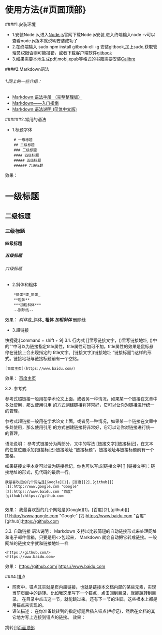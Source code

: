 # 使用方法{#页面顶部}

####1.安装环境
* 1.安装Node.js,进入[Node.js](https://nodejs.org/en/)官网下载Node.js安装,进入终端输入node -v可以查看node.js版本就说明安装成功了
* 2.在终端输入 sudo npm install gitbook-cli -g 安装gitbook,加上sudo,获取管理员权限否则可能报错，或者下载客户端软件[gitbook](https://www.gitbook.com/editor/)
* 3.如果需要本地生成pdf,mobi,epub等格式的书籍需要安装[Calibre](https://calibre-ebook.com/download)

####2.Markdown语法
###### 1.网上的一些介绍：
* [Markdown 语法手册 （完整整理版） ](http://blog.csdn.net/witnessai1/article/details/52551362)
* [Markdown——入门指南](http://www.jianshu.com/p/1e402922ee32/)
* [Markdown 语法说明 (简体中文版) ](http://www.appinn.com/markdown/)

######2.常用的语法
* 1.标题字体


```
    # 一级标题
    ## 二级标题
    ### 三级标题
    #### 四级标题
    ##### 五级标题
    ###### 六级标题
```
效果：
# 一级标题
## 二级标题
### 三级标题
#### 四级标题
##### 五级标题
###### 六级标题



* 2.斜体和粗体


```
    *斜体*或_斜体_
    **粗体**
    ***加粗斜体***
    ~~删除线~~
```
效果：
*斜体*或_斜体_
**粗体**
***加粗斜体***
~~删除线~~


* 3.超链接

快捷键:[command + shift + 9]
3.1. 行内式
[]里写链接文字，()里写链接地址, ()中的”“中可以为链接指定title属性，title属性可加可不加。title属性的效果是鼠标悬停在链接上会出现指定的 title文字。[链接文字](链接地址 “链接标题”)这样的形式。链接地址与链接标题前有一个空格。

```
[百度主页](https://www.baidu.com/）

```
效果：
[百度主页](https://www.baidu.com/)

3.2. 参考式

参考式超链接一般用在学术论文上面，或者另一种情况，如果某一个链接在文章中多处使用，那么使用引用 的方式创建链接将非常好，它可以让你对链接进行统一的管理。

 参考式超链接一般用在学术论文上面，或者另一种情况，如果某一个链接在文章中多处使用，那么使用引用 的方式创建链接将非常好，它可以让你对链接进行统一的管理。

语法说明： 
参考式链接分为两部分，文中的写法 [链接文字][链接标记]，在文本的任意位置添加[链接标记]:链接地址 “链接标题”，链接地址与链接标题前有一个空格。

如果链接文字本身可以做为链接标记，你也可以写成[链接文字][] 
[链接文字]：链接地址的形式，见代码的最后一行。



```
我最喜欢逛的几个网站是[Google][1]，[百度][2],[github][]
[1]:http://www.google.com "Google"
[2]:https://www.baidu.com "百度"
[github]:https://github.com


```


效果：
我最喜欢逛的几个网站是[Google][1]，[百度][2],[github][]
[1]:http://www.google.com "Google"
[2]:https://www.baidu.com "百度"
[github]:https://github.com

3.3. 自动链接
语法说明： 
Markdown 支持以比较简短的自动链接形式来处理网址和电子邮件信箱，只要是用<>包起来， Markdown 就会自动把它转成链接。一般网址的链接文字就和链接地址一样

```
<https://github.com/>
<https://www.baidu.com>

```
效果：
<https://github.com/>
<https://www.baidu.com>


###4.锚点

* 网页中，锚点其实就是页内超链接，也就是链接本文档内部的某些元素，实现当前页面中的跳转。比如我这里写下一个锚点，点击回到目录，就能跳转到目录。 在目录中点击这一节，就能跳过来。还有下一节的注脚。这些根本上都是用锚点来实现的。
* 语法描述： 
在你准备跳转到的指定标题后插入锚点{#标记}，然后在文档的其它地方写上连接到锚点的链接。
效果：

跳转到[页面顶部](#页面顶部)








